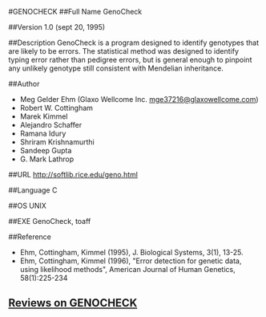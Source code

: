 #GENOCHECK
##Full Name
GenoCheck

##Version
1.0 (sept 20, 1995)

##Description
GenoCheck is a program designed to identify genotypes that are likely to be errors. The statistical method was designed to identify typing error rather than pedigree errors, but is general enough to pinpoint any unlikely genotype still consistent with Mendelian inheritance.

##Author
* Meg Gelder Ehm (Glaxo Wellcome Inc. mge37216@glaxowellcome.com)
* Robert W. Cottingham
* Marek Kimmel
* Alejandro Schaffer
* Ramana Idury
* Shriram Krishnamurthi
* Sandeep Gupta
* G. Mark Lathrop

##URL
http://softlib.rice.edu/geno.html

##Language
C

##OS
UNIX

##EXE
GenoCheck, toaff

##Reference
* Ehm, Cottingham, Kimmel (1995), J. Biological Systems, 3(1), 13-25.
* Ehm, Cottingham, Kimmel (1996), "Error detection for genetic data, using likelihood methods", American Journal of Human Genetics, 58(1):225-234


## [Reviews on GENOCHECK](https://github.com/gaow/genetic-analysis-software/issues/164)